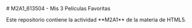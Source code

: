 \# M2A1\_613504 - Mis 3 Películas Favoritas



Este repositorio contiene la actividad \*\*M2A1\*\* de la materia de HTML5.

